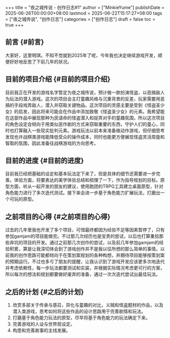 +++
title = "夜之城传说 - 创作日志#1"
author = ["MinkieYume"]
publishDate = 2025-06-26T00:00:00+08:00
lastmod = 2025-06-22T15:17:27+08:00
tags = ["夜之城传说", "创作日志"]
categories = ["创作日志"]
draft = false
toc = true
+++

## 前言 {#前言}

大家好，这里明琪。不知不觉就到2025年了呢，今年我也决定继续游戏开发，顺便好好地反思了下前几年的状况。


## 目前的项目介绍 {#目前的项目介绍}

目前我正在开发的游戏名字暂定为夜之城传说，预计做一款扮演怪盗，以恶搞敌人为玩法的潜入游戏。这次的项目会主打童趣风格与沉重背景的反差，玩家需要用恶搞的手段戏弄敌人，潜入并窃取关键物品。这次项目的灵感主要是受到《怪盗圣少女》的启发，因此将来可能会在作品中添加致敬《怪盗圣少女》的元素。我希望能在这部作品中展现那种为民请命的怪盗潜入和捉弄对手的童趣氛围，所以这次项目的角色设定会倾向于用类似恶作剧的方式来窃取重要的东西，守护人们的童心，同时也打算融入一些现实批判元素。游戏玩法以前本来准备做动作游戏，但仔细思考发现也许战棋类游戏能降低受众的操作成本，同时也能更方便展现怪盗灵活周旋和智取的氛围，因此准备往战棋游戏的方向思考。


## 目前的进度 {#目前的进度}

目前我已经把基础的设定和基本玩法定下来了，但是具体的细节还需要进一步完善。体验方面，将要表达的美学体验总结和梳理了一下，作为指导规划的目标。原型方面，听从一起开发的朋友的建议，使用跑团的TRPG工具建立桌面原型，针对角色能力进行了多次迭代测试。接下来会进一步基于角色能力扩展玩法，打磨出一个可玩的原型。


## 之前项目的心得 {#之前项目的心得}

过去的几年里我也开发了多个项目，可惜最终都因为经验不足等因素暂停了，只有参加gamjam的项目能做完。不过那几次经历也是宝贵的尝试，以后也打算重拾那些弃坑的项目的开发。通过之前那几次创作的尝试，以及前几年参加gamjam的经验积累，算是让我深切体会到了游戏创作并不是我以往所想的那么简单的事情。以前我的创作思路可能都倾向于在策划案规划的各种构想，并期待项目能够按策划案的预期运行。不过也多亏了朋友的提醒，让我认识到了游戏开发应该更多次地迭代并考虑依赖性，每一步玩法都要测试和实装，并根据实际情况考虑更可行的方案，所以每次的想法和规划都要做好废弃的准备，通过一次次迭代尝试出最佳玩法。


## 之后的计划 {#之后的计划}

1.  欣赏多部关于传承与感召，异化与童趣的对比，义贼和怪盗题材的作品，以及潜入类游戏，思考如何将这些作品的设计思路用于完善剧情和玩法。
2.  打磨基于角色能力玩法的原型，尽早将基于角色能力的玩法确定下来。
3.  完善游戏的人设与世界观设定。
4.  构思和完善故事的主线发展。
